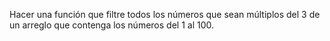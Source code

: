 Hacer una función que filtre todos los números que sean múltiplos del 3 de un arreglo que contenga los números del 1 al 100.